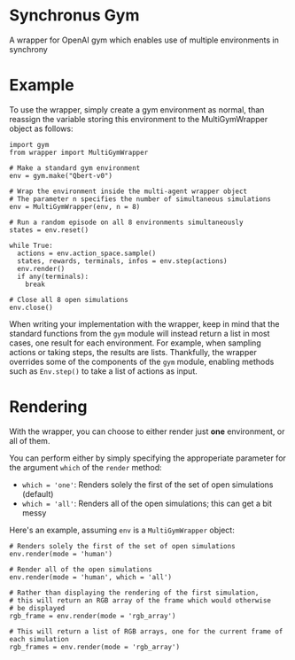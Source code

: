 # Synchronus Gym
A wrapper for OpenAI gym which enables use of multiple environments in synchrony

# Example
To use the wrapper, simply create a gym environment as normal, than reassign the variable storing this environment to the MultiGymWrapper object as follows:
```
import gym
from wrapper import MultiGymWrapper

# Make a standard gym environment
env = gym.make("Qbert-v0")

# Wrap the environment inside the multi-agent wrapper object
# The parameter n specifies the number of simultaneous simulations
env = MultiGymWrapper(env, n = 8)

# Run a random episode on all 8 environments simultaneously
states = env.reset()

while True:
  actions = env.action_space.sample()
  states, rewards, terminals, infos = env.step(actions)
  env.render()
  if any(terminals):
    break
    
# Close all 8 open simulations
env.close()
```

When writing your implementation with the wrapper, keep in mind that the standard functions from the `gym` module will instead return a list in most cases, one result for each environment. For example, when sampling actions or taking steps, the results are lists. Thankfully, the wrapper overrides some of the components of the `gym` module, enabling methods such as `Env.step()` to take a list of actions as input.

# Rendering
With the wrapper, you can choose to either render just **one** environment, or all of them.

You can perform either by simply specifying the approperiate parameter for the argument `which` of the `render` method:
- `which = 'one'`: Renders solely the first of the set of open simulations (default)
- `which = 'all'`: Renders all of the open simulations; this can get a bit messy

Here's an example, assuming `env` is a `MultiGymWrapper` object:
```
# Renders solely the first of the set of open simulations
env.render(mode = 'human')

# Render all of the open simulations
env.render(mode = 'human', which = 'all')

# Rather than displaying the rendering of the first simulation,
# this will return an RGB array of the frame which would otherwise
# be displayed
rgb_frame = env.render(mode = 'rgb_array')

# This will return a list of RGB arrays, one for the current frame of each simulation
rgb_frames = env.render(mode = 'rgb_array')
```
